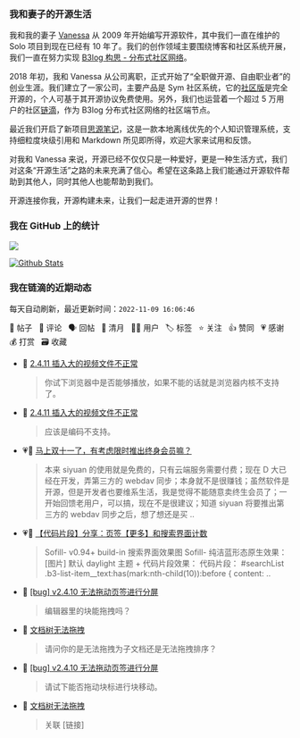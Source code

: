 ### 我和妻子的开源生活

我和我的妻子 [Vanessa](https://github.com/Vanessa219) 从 2009 年开始编写开源软件，其中我们一直在维护的 Solo 项目到现在已经有 10 年了。我们的创作领域主要围绕博客和社区系统开展，我们一直在努力实现 [B3log 构思 - 分布式社区网络](https://ld246.com/article/1546941897596)。

2018 年初，我和 Vanessa 从公司离职，正式开始了“全职做开源、自由职业者”的创业生涯。我们建立了一家公司，主要产品是 Sym 社区系统，它的[社区版](https://github.com/88250/symphony)是完全开源的，个人可基于其开源协议免费使用。另外，我们也运营着一个超过 5 万用户的社区[链滴](https://ld246.com)，作为 B3log 分布式社区网络的社区端节点。

最近我们开启了新项目[思源笔记](https://github.com/siyuan-note/siyuan)，这是一款本地离线优先的个人知识管理系统，支持细粒度块级引用和 Markdown 所见即所得，欢迎大家来试用和反馈。

对我和 Vanessa 来说，开源已经不仅仅只是一种爱好，更是一种生活方式，我们对这条“开源生活”之路的未来充满了信心。希望在这条路上我们能通过开源软件帮助到其他人，同时其他人也能帮助到我们。

开源连接你我，开源构建未来，让我们一起走进开源的世界！

### 我在 GitHub 上的统计

<a title="Hits" target="_blank" href="https://github.com/88250/88250"><img src="https://hits.b3log.org/88250/88250.svg"></a>

[![Github Stats](https://github-readme-stats.vercel.app/api?username=88250&theme=tokyonight&show_icons=true)](https://github.com/88250)

<!--events start -->

### 我在链滴的近期动态

每天自动刷新，最近更新时间：`2022-11-09 16:06:46`

📝 帖子 &nbsp; 💬 评论 &nbsp; 🗣 回帖 &nbsp; 🌙 清月 &nbsp; 👨‍💻 用户 &nbsp; 🏷️ 标签 &nbsp; ⭐️ 关注 &nbsp; 👍 赞同 &nbsp; 💗 感谢 &nbsp; 💰 打赏 &nbsp; 🗃 收藏

* 💬 [2.4.11 插入大的视频文件不正常](https://ld246.com/article/1667959145479/comment/1667959682809#comments)

  > 你试下浏览器中是否能够播放，如果不能的话就是浏览器内核不支持了。
* 💬 [2.4.11 插入大的视频文件不正常](https://ld246.com/article/1667959145479/comment/1667959367823#comments)

  > 应该是编码不支持。
* 💗💬 [马上双十一了，有考虑限时推出终身会员嘛？](https://ld246.com/article/1667909519368/comment/1667958002275#comments)

  > 本来 siyuan 的使用就是免费的，只有云端服务需要付费；现在 D 大已经在开发，弄第三方的 webdav 同步；本身就不是很赚钱；虽然软件是开源，但是开发者也要维系生活，我是觉得不能随意卖终生会员了；一开始回馈老用户，可以搞，现在不是很建议；知道 siyuan 将要推出第三方的 webdav 同步之后，想了想还是买 ..
* 💗📝 [【代码片段】分享：页签【更多】和搜索界面计数](https://ld246.com/article/1667924400825)

  > Sofill- v0.94+ build-in 搜索界面效果图 Sofill- 纯洁蓝形态原生效果： [图片] 默认 daylight 主题 + 代码片段效果： 代码片段： #searchList .b3-list-item__text:has(mark:nth-child(10)):before { content: ..
* 💬 [[bug] v2.4.10 无法拖动页签进行分屏](https://ld246.com/article/1667889430747/comment/1667918864709#comments)

  > 编辑器里的块能拖拽吗？
* 💬 [文档树无法拖拽](https://ld246.com/article/1667913171805/comment/1667916094664#comments)

  > 请问你的是无法拖拽为子文档还是无法拖拽排序？
* 💬 [[bug] v2.4.10 无法拖动页签进行分屏](https://ld246.com/article/1667889430747/comment/1667915818055#comments)

  > 请试下能否拖动块标进行块移动。
* 💬 [文档树无法拖拽](https://ld246.com/article/1667913171805/comment/1667913637135#comments)

  > 关联 [链接]


<!--events end -->
